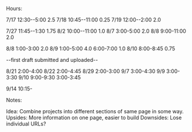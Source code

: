 Hours:

7/17 12:30--5:00    2.5
7/18 10:45--11:00   0.25
7/19 12:00--2:00    2.0

7/27 11:45--1:30    1.75
8/2  10:00--11:00   1.0
8/7   3:00-5:00     2.0
8/8   9:00-11:00    2.0

8/8   1:00-3:00     2.0
8/9   1:00-5:00     4.0
      6:00-7:00     1.0
8/10  8:00-8:45     0.75



--first draft submitted and uploaded--


8/21  2:00-4:00
8/22  2:00-4:45
8/29  2:00-3:00
9/7   3:00-4:30
9/9   3:00-3:30
9/10  9:00-9:30
      3:00-3:45

9/14  10:15-      












Notes:

  Idea: Combine projects into different sections of same page in some way.
  Upsides: More information on one page, easier to build
  Downsides: Lose individual URLs?
